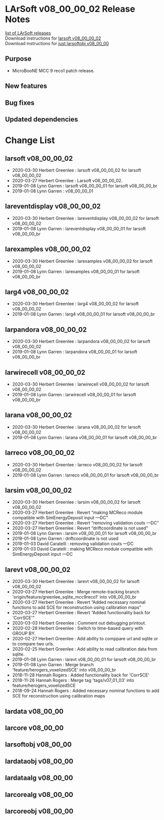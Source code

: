 # LArSoft v08_00_00_02 Release Notes



[list of LArSoft releases](LArSoft_release_list)  
Download instructions for [larsoft v08_00_00_02](https://scisoft.fnal.gov/scisoft/bundles/larsoft/v08_00_00_02/larsoft-v08_00_00_02.html)  
Download instructions for [just larsoftobj v08_00_00](https://scisoft.fnal.gov/scisoft/bundles/larsoftobj/v08_00_00/larsoftobj-v08_00_00.html)

## Purpose

-   MicroBooNE MCC 9 reco1 patch release.

## New features

## Bug fixes

## Updated dependencies

# Change List

## larsoft v08_00_00_02

-   2020-03-30 Herbert Greenlee : larsoft v08_00_00_02 for larsoft v08_00_00_02
-   2020-03-27 Herbert Greenlee : Larsoft v08_00_00_02.
-   2019-01-08 Lynn Garren : larsoft v08_00_00_01 for larsoft v08_00_00_br
-   2019-01-08 Lynn Garren : v08_00_00_01

## lareventdisplay v08_00_00_02

-   2020-03-30 Herbert Greenlee : lareventdisplay v08_00_00_02 for larsoft v08_00_00_02
-   2019-01-08 Lynn Garren : lareventdisplay v08_00_00_01 for larsoft v08_00_00_br

## larexamples v08_00_00_02

-   2020-03-30 Herbert Greenlee : larexamples v08_00_00_02 for larsoft v08_00_00_02
-   2019-01-08 Lynn Garren : larexamples v08_00_00_01 for larsoft v08_00_00_br

## larg4 v08_00_00_02

-   2020-03-30 Herbert Greenlee : larg4 v08_00_00_02 for larsoft v08_00_00_02
-   2019-01-08 Lynn Garren : larg4 v08_00_00_01 for larsoft v08_00_00_br

## larpandora v08_00_00_02

-   2020-03-30 Herbert Greenlee : larpandora v08_00_00_02 for larsoft v08_00_00_02
-   2019-01-08 Lynn Garren : larpandora v08_00_00_01 for larsoft v08_00_00_br

## larwirecell v08_00_00_02

-   2020-03-30 Herbert Greenlee : larwirecell v08_00_00_02 for larsoft v08_00_00_02
-   2019-01-08 Lynn Garren : larwirecell v08_00_00_01 for larsoft v08_00_00_br

## larana v08_00_00_02

-   2020-03-30 Herbert Greenlee : larana v08_00_00_02 for larsoft v08_00_00_02
-   2019-01-08 Lynn Garren : larana v08_00_00_01 for larsoft v08_00_00_br

## larreco v08_00_00_02

-   2020-03-30 Herbert Greenlee : larreco v08_00_00_02 for larsoft v08_00_00_02
-   2019-01-08 Lynn Garren : larreco v08_00_00_01 for larsoft v08_00_00_br

## larsim v08_00_00_02

-   2020-03-30 Herbert Greenlee : larsim v08_00_00_02 for larsoft v08_00_00_02
-   2020-03-27 Herbert Greenlee : Revert “making MCReco module compatible with SimEnergyDeposit input —DC”
-   2020-03-27 Herbert Greenlee : Revert “removing validation couts —DC”
-   2020-03-27 Herbert Greenlee : Revert “driftcoordinate is not used”
-   2019-01-08 Lynn Garren : larsim v08_00_00_01 for larsoft v08_00_00_br
-   2019-01-08 Lynn Garren : driftcoordinate is not used
-   2019-01-03 David Caratelli : removing validation couts —DC
-   2019-01-03 David Caratelli : making MCReco module compatible with SimEnergyDeposit input —DC

## larevt v08_00_00_02

-   2020-03-30 Herbert Greenlee : larevt v08_00_00_02 for larsoft v08_00_00_02
-   2020-03-27 Herbert Greenlee : Merge remote-tracking branch 'origin/feature/greenlee_sqlite_mcc9reco1' into v08_00_00_br
-   2020-03-27 Herbert Greenlee : Revert “Added necessary nominal functions to add SCE for reconstruction using calibration maps”
-   2020-03-27 Herbert Greenlee : Revert “Added functionality back for 'CorrSCE'”
-   2020-03-03 Herbert Greenlee : Comment out debugging printout.
-   2020-02-28 Herbert Greenlee : Switch to time-based query with GROUP BY.
-   2020-02-27 Herbert Greenlee : Add ability to comppare url and sqlite or to compare two urls.
-   2020-02-25 Herbert Greenlee : Add ability to read calibration data from sqlite.
-   2019-01-08 Lynn Garren : larevt v08_00_00_01 for larsoft v08_00_00_br
-   2019-01-08 Lynn Garren : Merge branch 'feature/herogers_voxelizedSCE' into v08_00_00_br
-   2018-11-28 Hannah Rogers : Added functionality back for 'CorrSCE'
-   2018-11-26 Hannah Rogers : Merge tag 'tags/v07_01_03' into feature/herogers_voxelizedSCE
-   2018-09-24 Hannah Rogers : Added necessary nominal functions to add SCE for reconstruction using calibration maps

## lardata v08_00_00

## larcore v08_00_00

## larsoftobj v08_00_00

## lardataobj v08_00_00

## lardataalg v08_00_00

## larcorealg v08_00_00

## larcoreobj v08_00_00

